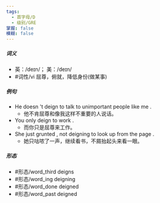 ```yaml
---
tags:
  - 首字母/D
  - 级别/GRE
掌握: false
模糊: false
---
```

##### 词义
- 英：/deɪn/； 美：/deɪn/
- #词性/vi  屈尊，俯就，降低身份(做某事)
##### 例句
- He doesn 't deign to talk to unimportant people like me .
	- 他不肯屈尊和像我这样不重要的人说话。
- You only deign to work .
	- 而你只是屈尊来工作。
- She just grunted , not deigning to look up from the page .
	- 她只咕哝了一声，继续看书，不屑抬起头来看一眼。
##### 形态
- #形态/word_third deigns
- #形态/word_ing deigning
- #形态/word_done deigned
- #形态/word_past deigned
